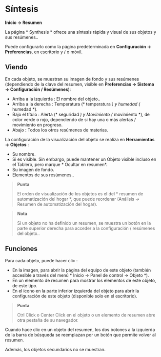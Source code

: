 # Síntesis
**Inicio → Resumen**

La página * Synthesis * ofrece una síntesis rápida y visual de sus objetos y sus resúmenes..

Puede configurarlo como la página predeterminada en **Configuración → Preferencias**, en escritorio y / o móvil.

## Viendo

En cada objeto, se muestran su imagen de fondo y sus resúmenes (dependiendo de la clave del resumen, visible en **Preferencias → Sistema → Configuración / Resúmenes**):
- Arriba a la izquierda : El nombre del objeto..
- Arriba a la derecha : Temperatura (* temperatura *) y humedad (* humedad *).
- Bajo el título : Alerta (* seguridad *) y Movimiento (* movimiento *), de color verde o rojo, dependiendo de si hay una o más alertas / movimiento en progreso.
- Abajo : Todos los otros resúmenes de materias.

La configuración de la visualización del objeto se realiza en **Herramientas → Objetos** :
- Su nombre.
- Si es visible. Sin embargo, puede mantener un Objeto visible incluso en el Tablero, pero marque * Ocultar en resumen*.
- Su imagen de fondo.
- Elementos de sus resúmenes..

> **Punta**
>
> El orden de visualización de los objetos es el del * resumen de automatización del hogar *, que puede reordenar (Análisis → Resumen de automatización del hogar).

> **Nota**
>
> Si un objeto no ha definido un resumen, se muestra un botón en la parte superior derecha para acceder a la configuración / resúmenes del objeto..

## Funciones

Para cada objeto, puede hacer clic :
- En la imagen, para abrir la página del equipo de este objeto (también accesible a través del menú * Inicio → Panel de control → Objeto *).
- En un elemento de resumen para mostrar los elementos de este objeto, de este tipo.
- En el icono en la parte inferior izquierda del objeto para abrir la configuración de este objeto (disponible solo en el escritorio).

> **Punta**
>
> Ctrl Click o Center Click en el objeto o un elemento de resumen abre otra pestaña de su navegador.

Cuando hace clic en un objeto del resumen, los dos botones a la izquierda de la barra de búsqueda se reemplazan por un botón que permite volver al resumen.

Además, los objetos secundarios no se muestran.
